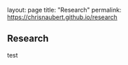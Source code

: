 layout: page
title: "Research"
permalink: https://chrisnaubert.github.io/research

## Research
test
